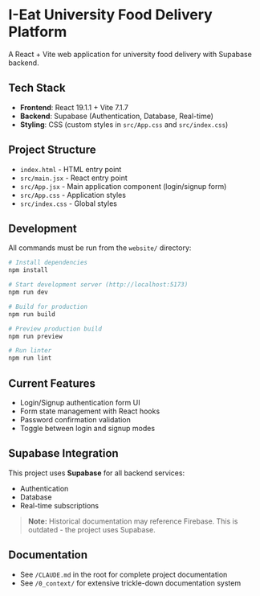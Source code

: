 # I-Eat University Food Delivery Platform

A React + Vite web application for university food delivery with Supabase backend.

## Tech Stack

- **Frontend**: React 19.1.1 + Vite 7.1.7
- **Backend**: Supabase (Authentication, Database, Real-time)
- **Styling**: CSS (custom styles in `src/App.css` and `src/index.css`)

## Project Structure

- `index.html` - HTML entry point
- `src/main.jsx` - React entry point
- `src/App.jsx` - Main application component (login/signup form)
- `src/App.css` - Application styles
- `src/index.css` - Global styles

## Development

All commands must be run from the `website/` directory:

```bash
# Install dependencies
npm install

# Start development server (http://localhost:5173)
npm run dev

# Build for production
npm run build

# Preview production build
npm run preview

# Run linter
npm run lint
```

## Current Features

- Login/Signup authentication form UI
- Form state management with React hooks
- Password confirmation validation
- Toggle between login and signup modes

## Supabase Integration

This project uses **Supabase** for all backend services:
- Authentication
- Database
- Real-time subscriptions

> **Note:** Historical documentation may reference Firebase. This is outdated - the project uses Supabase.

## Documentation

- See `/CLAUDE.md` in the root for complete project documentation
- See `/0_context/` for extensive trickle-down documentation system


